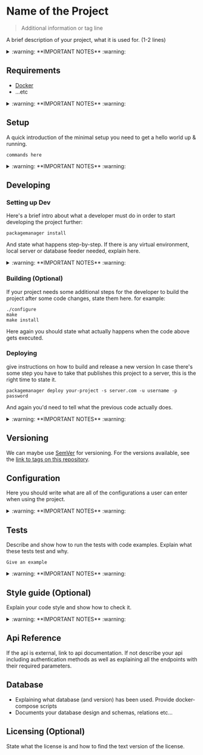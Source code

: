 # Name of the Project

> Additional information or tag line

A brief description of your project, what it is used for. (1-2 lines)

<details>
<summary>:warning: **IMPORTANT NOTES** :warning:</summary>

- Assume that the developer has basic knowledge of git, the language, and following standards. Remember who this document is for.
- Keep all additional documentaion in a `./_DOCUMENTATION` directory
- Try to keep this lean and concise. Anything more than two pages is difficult to maintain.
- Reference over repetition
  - Identify sources of truth and link out to that - if this code has no control of the output (like an IP address) - don't put the IP address in here.
  - Don't use specific details that need to be maintained.

#### Additional Resources

- [.editorconfig file](https://editorconfig.org/)
- [12 factor apps](https://12factor.net/)
- [Immutable Web App](https://immutablewebapps.org/)
- [asdf](https://asdf-vm.com)
- [Frontend Checklist](https://github.com/thedaviddias/Front-End-Checklist)
- [git submodules](https://git-scm.com/book/en/v2/Git-Tools-Submodules)
- [language specific code blocks](https://help.github.com/articles/creating-and-highlighting-code-blocks/)
- [Markdown Cheatsheet](https://github.com/adam-p/markdown-here/wiki/Markdown-Cheatsheet)
- [Markdown Reference style link](https://github.com/adam-p/markdown-here/wiki/Markdown-Cheatsheet#links)
- [Project Guidelines](https://github.com/elsewhencode/project-guidelines)
- [VS CodeRecommended extensions](https://code.visualstudio.com/docs/editor/extension-gallery#_recommended-extensions)
- [JavaScript Clean Code Guidelines](https://github.com/ryanmcdermott/clean-code-javascript)

</details>

## Requirements

- [Docker]
- ...etc

<details>
<summary>:warning: **IMPORTANT NOTES** :warning:</summary>

- Use packages like [Homebrew], [docker], and [asdf]
- List any global installs here - prefer using [asdf] and [homebrew]
- Do not list frameworks and libraries. These should be included as project dependencies. [See Twelve-factor app - Dependencies](https://12factor.net/dependencies)

</details>

## Setup

A quick introduction of the minimal setup you need to get a hello world up &
running.

```shell
commands here
```

<details>
<summary>:warning: **IMPORTANT NOTES** :warning:</summary>

- Here you should say what actually happens when you execute the code above.
- List any global installs and runtime setting here - prefer using [asdf] and [homebrew]
- This should be simple and concise and repeatable.
- Check with the team if Linux/Windows/Mac support is needed.

</details>

## Developing

### Setting up Dev

Here's a brief intro about what a developer must do in order to start developing
the project further:

```shell
packagemanager install
```

And state what happens step-by-step. If there is any virtual environment, local server or database feeder needed, explain here.

<details>
<summary>:warning: **IMPORTANT NOTES** :warning:</summary>

- This should represent the day-to-day workflow
- this should not list global dependencies

</details>

### Building (Optional)

If your project needs some additional steps for the developer to build the
project after some code changes, state them here. for example:

```shell
./configure
make
make install
```

Here again you should state what actually happens when the code above gets
executed.

### Deploying

give instructions on how to build and release a new version
In case there's some step you have to take that publishes this project to a
server, this is the right time to state it.

```shell
packagemanager deploy your-project -s server.com -u username -p password
```

And again you'd need to tell what the previous code actually does.

<details>
<summary>:warning: **IMPORTANT NOTES** :warning:</summary>

- If this uses ci/cd link out to it along with the environments.
- Make use of badges where possible
  - [circleci status-badges](https://circleci.com/docs/2.0/status-badges)
  - [Github Workflow status badge](https://docs.github.com/en/actions/monitoring-and-troubleshooting-workflows/adding-a-workflow-status-badge)

</details>

## Versioning

We can maybe use [SemVer](http://semver.org/) for versioning. For the versions available, see the [link to tags on this repository](/tags).

## Configuration

Here you should write what are all of the configurations a user can enter when using the project.

<details>
<summary>:warning: **IMPORTANT NOTES** :warning:</summary>

- Note configuration is not secrets.
- Use `.env` and `.env.example`.
- Try to refrain from development and production references - let those values come from the env or the build.

</details>

## Tests

Describe and show how to run the tests with code examples.
Explain what these tests test and why.

```shell
Give an example
```

<details>
<summary>:warning: **IMPORTANT NOTES** :warning:</summary>

- This is sometimes included in the Developing script. This is fine, however if you are working with code that the sysops team is not familiar with, it's a good idea to split this out to make it more convenient for them.

</details>

## Style guide (Optional)

Explain your code style and show how to check it.

<details>
<summary>:warning: **IMPORTANT NOTES** :warning:</summary>

- Automation is the ultimate authority. Please only list opinionated and non-automated styles here.
- Use tools to automate as much as possible. Note these need to be project dependencies if they are project dependencies.
- Add notes on how to configure common editors if needed.
- Use `.idea`, `.vscode`, and `.editorconfig` configs to help with setup.
- Use precommit and prepush git hooks to automate rules.
- Keep the customization of the tools to a minimum - the defaults are usually good enough.

</details>

## Api Reference

If the api is external, link to api documentation. If not describe your api including authentication methods as well as explaining all the endpoints with their required parameters.

## Database

- Explaining what database (and version) has been used. Provide docker-compose scripts
- Documents your database design and schemas, relations etc...

## Licensing (Optional)

State what the license is and how to find the text version of the license.

<!-- MARKDOWN REFERENCES -->

[homebrew]: https://brew.sh/
[asdf]: https://asdf-vm.com
[docker]: https://www.docker.com/
